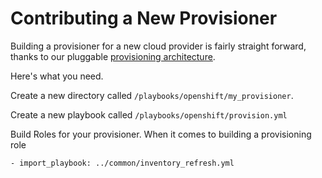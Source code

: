 # Contributing a New Provisioner

Building a provisioner for a new cloud provider is fairly straight forward, thanks to our pluggable [provisioning architecture](PROVSIONING_ARCH.md).

Here's what you need.

Create a new directory called `/playbooks/openshift/my_provisioner`.

Create a new playbook called `/playbooks/openshift/provision.yml`

Build Roles for your provisioner. When it comes to building a provisioning role 

```
- import_playbook: ../common/inventory_refresh.yml
```

